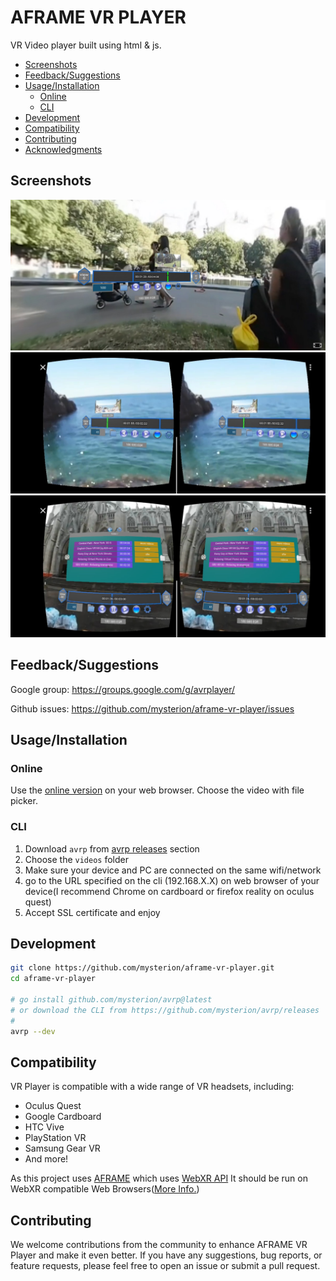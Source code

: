 # AFRAME VR PLAYER
VR Video player built using html & js.
- [Screenshots](#screenshots)
- [Feedback/Suggestions](#feedbacksuggestions)
- [Usage/Installation](#usageinstallation)
   * [Online](#online)
   * [CLI](#cli)
- [Development](#development)
- [Compatibility](#compatibility)
- [Contributing](#contributing)
- [Acknowledgments](#acknowledgments)

## Screenshots
![screenshot](./docs/screenshot-pc.jpg)
![cardboard with timeline](./docs/cardboard-with-timeline.jpg)
![cardboard with file manager](./docs/cardboard-with-file-manager.jpg)

## Feedback/Suggestions

Google group: https://groups.google.com/g/avrplayer/

Github issues: https://github.com/mysterion/aframe-vr-player/issues

## Usage/Installation
### Online
Use the [online version](https://mysterion.github.io/aframe-vr-player/) on your web browser. Choose the video with file picker. 

### CLI
1) Download `avrp` from [avrp releases](https://github.com/mysterion/avrp/releases) section
2) Choose the `videos` folder
3) Make sure your device and PC are connected on the same wifi/network
4) go to the URL specified on the cli (192.168.X.X) on web browser of your device(I recommend Chrome on cardboard or firefox reality on oculus quest)
5) Accept SSL certificate and enjoy


## Development
```sh
git clone https://github.com/mysterion/aframe-vr-player.git
cd aframe-vr-player

# go install github.com/mysterion/avrp@latest
# or download the CLI from https://github.com/mysterion/avrp/releases
# 
avrp --dev
```
## Compatibility
VR Player is compatible with a wide range of VR headsets, including:

- Oculus Quest
- Google Cardboard
- HTC Vive
- PlayStation VR
- Samsung Gear VR
- And more!

As this project uses [AFRAME](https://github.com/aframevr/aframe) which uses [WebXR API](https://developer.mozilla.org/en-US/docs/Web/API/WebXR_Device_API)
It should be run on WebXR compatible Web Browsers([More Info.](https://aframe.io/docs/1.5.0/introduction/vr-headsets-and-webxr-browsers.html#which-vr-headsets-does-a-frame-support)) 

## Contributing
We welcome contributions from the community to enhance AFRAME VR Player and make it even better. If you have any suggestions, bug reports, or feature requests, please feel free to open an issue or submit a pull request.


